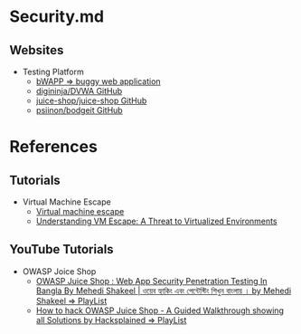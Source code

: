 # Security.md

## Websites

* Testing Platform
  * [bWAPP => buggy web application](http://www.itsecgames.com/)
  * [digininja/DVWA GitHub](https://github.com/digininja/DVWA)
  * [juice-shop/juice-shop GitHub](https://github.com/juice-shop/juice-shop)
  * [psiinon/bodgeit GitHub](https://github.com/psiinon/bodgeit)

# References

## Tutorials

* Virtual Machine Escape
  * [Virtual machine escape](https://en.m.wikipedia.org/wiki/Virtual_machine_escape)
  * [Understanding VM Escape: A Threat to Virtualized Environments](https://bluegoatcyber.com/blog/understanding-vm-escape-a-threat-to-virtualized-environments/)

## YouTube Tutorials

* OWASP Joice Shop
  * [OWASP Juice Shop : Web App Security Penetration Testing In Bangla By Mehedi Shakeel | ওয়েব হ্যাকিং এবং পেন্টেস্টিং শিখুন বাংলায় । by Mehedi Shakeel => PlayList](https://www.youtube.com/playlist?list=PL-8coCSOYV9GNeeghQfh7vVXF1sJwWMBd)
  * [How to hack OWASP Juice Shop - A Guided Walkthrough showing all Solutions by Hacksplained => PlayList](https://www.youtube.com/playlist?list=PL8j1j35M7wtKXpTBE6V1RlN_pBZ4StKZw)
